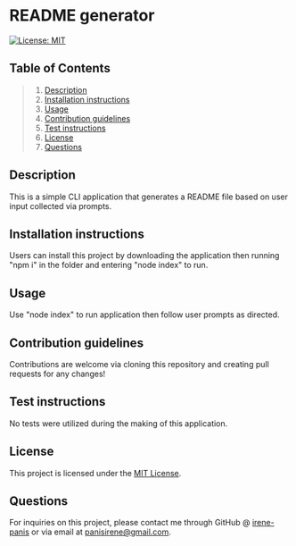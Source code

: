 # README generator

[![License: MIT](https://img.shields.io/badge/License-MIT-yellow.svg)](https://opensource.org/licenses/MIT)

## Table of Contents

> 1. [Description](#description)
> 2. [Installation instructions](#installation-instructions)
> 3. [Usage](#usage)
> 4. [Contribution guidelines](#contribution-guidelines)
> 5. [Test instructions](#test-instructions)
> 6. [License](#license)
> 7. [Questions](#questions)

## Description

This is a simple CLI application that generates a README file based on user input collected via prompts.

## Installation instructions

Users can install this project by downloading the application then running "npm i" in the folder and entering "node index" to run.

## Usage

Use "node index" to run application then follow user prompts as directed.

## Contribution guidelines

Contributions are welcome via cloning this repository and creating pull requests for any changes!

## Test instructions

No tests were utilized during the making of this application.

## License

This project is licensed under the [MIT License](https://opensource.org/licenses/MIT).

## Questions

For inquiries on this project, please contact me through GitHub @ [irene-panis](https://github.com/irene-panis) or via email at panisirene@gmail.com.